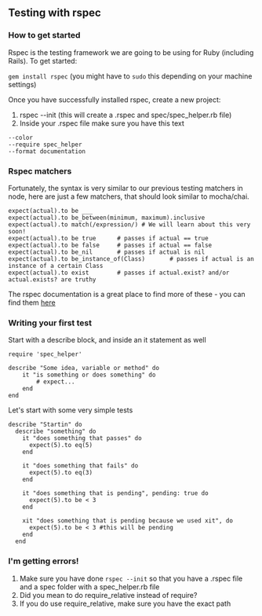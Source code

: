 ## Testing with rspec

### How to get started

Rspec is the testing framework we are going to be using for Ruby (including Rails). To get started:

`gem install rspec` (you might have to `sudo` this depending on your machine settings)

Once you have successfully installed rspec, create a new project:

1. rspec --init (this will create a .rspec and spec/spec_helper.rb file)
2. Inside your .rspec file make sure you have this text
```
--color
--require spec_helper
--format documentation
```

### Rspec matchers

Fortunately, the syntax is very similar to our previous testing matchers in node, here are just a few matchers, that should look similar to mocha/chai.

```
expect(actual).to be ___
expect(actual).to be_between(minimum, maximum).inclusive
expect(actual).to match(/expression/) # We will learn about this very soon!
expect(actual).to be true      # passes if actual == true
expect(actual).to be false     # passes if actual == false
expect(actual).to be_nil       # passes if actual is nil
expect(actual).to be_instance_of(Class)       # passes if actual is an instance of a certain Class
expect(actual).to exist        # passes if actual.exist? and/or actual.exists? are truthy
```

The rspec documentation is a great place to find more of these - you can find them [here](https://www.relishapp.com/rspec/rspec-expectations/v/3-1/docs/built-in-matchers)

### Writing your first test

Start with a describe block, and inside an it statement as well

```
require 'spec_helper'

describe "Some idea, variable or method" do
    it "is something or does something" do
        # expect...
    end
end 
```

Let's start with some very simple tests 

```
describe "Startin" do
  describe "something" do
    it "does something that passes" do
      expect(5).to eq(5)
    end

    it "does something that fails" do
      expect(5).to eq(3)
    end

    it "does something that is pending", pending: true do
      expect(5).to be < 3
    end

    xit "does something that is pending because we used xit", do
      expect(5).to be < 3 #this will be pending
    end
  end
```

### I'm getting errors!

1. Make sure you have done `rspec --init` so that you have a .rspec file and a spec folder with a spec_helper.rb file
2. Did you mean to do require_relative instead of require?
3. If you do use require_relative, make sure you have the exact path
